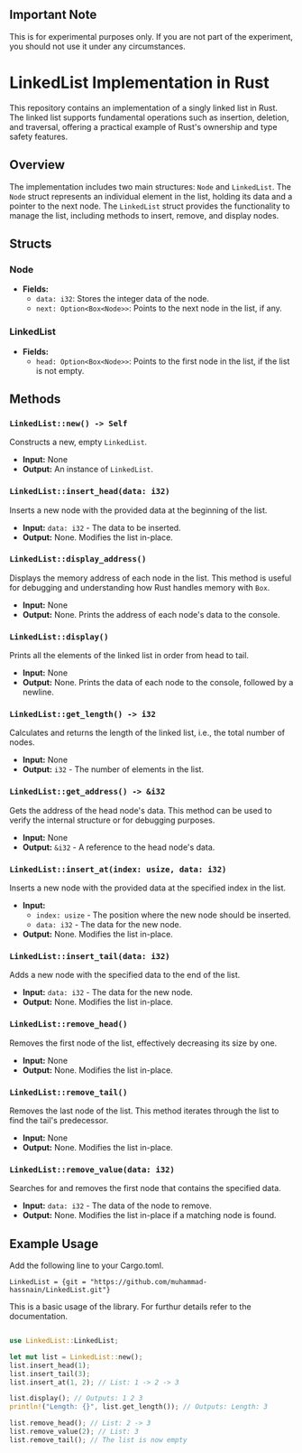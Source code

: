 ## Important Note
This is for experimental purposes only. If you are not part of the experiment, you should not use it under any circumstances.


# LinkedList Implementation in Rust

This repository contains an implementation of a singly linked list in Rust. The linked list supports fundamental operations such as insertion, deletion, and traversal, offering a practical example of Rust's ownership and type safety features.

## Overview

The implementation includes two main structures: `Node` and `LinkedList`. The `Node` struct represents an individual element in the list, holding its data and a pointer to the next node. The `LinkedList` struct provides the functionality to manage the list, including methods to insert, remove, and display nodes.

## Structs

### Node

- **Fields:**
  - `data: i32`: Stores the integer data of the node.
  - `next: Option<Box<Node>>`: Points to the next node in the list, if any.

### LinkedList

- **Fields:**
  - `head: Option<Box<Node>>`: Points to the first node in the list, if the list is not empty.

## Methods

### `LinkedList::new() -> Self`

Constructs a new, empty `LinkedList`.

- **Input:** None
- **Output:** An instance of `LinkedList`.

### `LinkedList::insert_head(data: i32)`

Inserts a new node with the provided data at the beginning of the list.

- **Input:** `data: i32` - The data to be inserted.
- **Output:** None. Modifies the list in-place.

### `LinkedList::display_address()`

Displays the memory address of each node in the list. This method is useful for debugging and understanding how Rust handles memory with `Box`.

- **Input:** None
- **Output:** None. Prints the address of each node's data to the console.

### `LinkedList::display()`

Prints all the elements of the linked list in order from head to tail.

- **Input:** None
- **Output:** None. Prints the data of each node to the console, followed by a newline.

### `LinkedList::get_length() -> i32`

Calculates and returns the length of the linked list, i.e., the total number of nodes.

- **Input:** None
- **Output:** `i32` - The number of elements in the list.

### `LinkedList::get_address() -> &i32`

Gets the address of the head node's data. This method can be used to verify the internal structure or for debugging purposes.

- **Input:** None
- **Output:** `&i32` - A reference to the head node's data.

### `LinkedList::insert_at(index: usize, data: i32)`

Inserts a new node with the provided data at the specified index in the list.

- **Input:**
  - `index: usize` - The position where the new node should be inserted.
  - `data: i32` - The data for the new node.
- **Output:** None. Modifies the list in-place.

### `LinkedList::insert_tail(data: i32)`

Adds a new node with the specified data to the end of the list.

- **Input:** `data: i32` - The data for the new node.
- **Output:** None. Modifies the list in-place.

### `LinkedList::remove_head()`

Removes the first node of the list, effectively decreasing its size by one.

- **Input:** None
- **Output:** None. Modifies the list in-place.

### `LinkedList::remove_tail()`

Removes the last node of the list. This method iterates through the list to find the tail's predecessor.

- **Input:** None
- **Output:** None. Modifies the list in-place.

### `LinkedList::remove_value(data: i32)`

Searches for and removes the first node that contains the specified data.

- **Input:** `data: i32` - The data of the node to remove.
- **Output:** None. Modifies the list in-place if a matching node is found.

## Example Usage

Add the following line to your Cargo.toml. 

```
LinkedList = {git = "https://github.com/muhammad-hassnain/LinkedList.git"}
```
This is a basic usage of the library. For furthur details refer to the documentation. 

```rust

use LinkedList::LinkedList;

let mut list = LinkedList::new();
list.insert_head(1);
list.insert_tail(3);
list.insert_at(1, 2); // List: 1 -> 2 -> 3

list.display(); // Outputs: 1 2 3
println!("Length: {}", list.get_length()); // Outputs: Length: 3

list.remove_head(); // List: 2 -> 3
list.remove_value(2); // List: 3
list.remove_tail(); // The list is now empty
```
